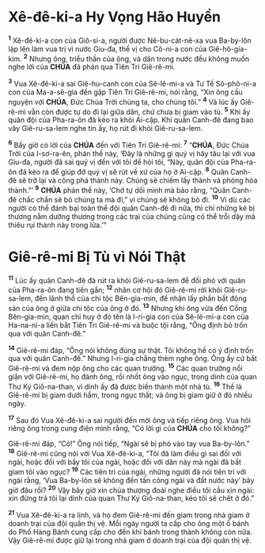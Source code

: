 # Xê-đê-ki-a Hy Vọng Hão Huyền

<sup><b>1</b></sup> Xê-đê-ki-a con của Giô-si-a, người được Nê-bu-cát-nê-xa vua Ba-by-lôn lập lên làm vua trị vì nước Giu-đa, thế vị cho Cô-ni-a con của Giê-hô-gia-kim. <sup><b>2</b></sup> Nhưng ông, triều thần của ông, và dân trong nước đều không muốn nghe lời của **CHÚA** đã phán qua Tiên Tri Giê-rê-mi.

<sup><b>3</b></sup> Vua Xê-đê-ki-a sai Giê-hu-canh con của Sê-lê-mi-a và Tư Tế Sô-phô-ni-a con của Ma-a-sê-gia đến gặp Tiên Tri Giê-rê-mi, nói rằng, “Xin ông cầu nguyện với **CHÚA**, Đức Chúa Trời chúng ta, cho chúng tôi.” <sup><b>4</b></sup> Vả lúc ấy Giê-rê-mi vẫn còn được tự do đi lại giữa dân, chứ chưa bị giam vào tù. <sup><b>5</b></sup> Khi ấy quân đội của Pha-ra-ôn đã kéo ra khỏi Ai-cập. Khi quân Canh-đê đang bao vây Giê-ru-sa-lem nghe tin ấy, họ rút đi khỏi Giê-ru-sa-lem.

<sup><b>6</b></sup> Bấy giờ có lời của **CHÚA** đến với Tiên Tri Giê-rê-mi: <sup><b>7</b></sup> “**CHÚA**, Đức Chúa Trời của I-sơ-ra-ên, phán thế này, ‘Đây là những gì quý vị hãy tâu lại với vua Giu-đa, người đã sai quý vị đến với tôi để hỏi tôi, “Này, quân đội của Pha-ra-ôn đã kéo ra để giúp đỡ quý vị sẽ rút về xứ của họ ở Ai-cập. <sup><b>8</b></sup> Quân Canh-đê sẽ trở lại và công phá thành này. Chúng sẽ chiếm lấy thành và phóng hỏa thành.”’ <sup><b>9</b></sup> **CHÚA** phán thế này, ‘Chớ tự dối mình mà bảo rằng, “Quân Canh-đê chắc chắn sẽ bỏ chúng ta mà đi,” vì chúng sẽ không bỏ đi. <sup><b>10</b></sup> Ví dù các người có thể đánh bại toàn thể đội quân Canh-đê đi nữa, thì chỉ những kẻ bị thương nằm dưỡng thương trong các trại của chúng cũng có thể trỗi dậy mà thiêu rụi thành này trong lửa.’”

# Giê-rê-mi Bị Tù vì Nói Thật

<sup><b>11</b></sup> Lúc ấy quân Canh-đê đã rút ra khỏi Giê-ru-sa-lem để đối phó với quân của Pha-ra-ôn đang tiến gần; <sup><b>12</b></sup> nhân cơ hội đó Giê-rê-mi rời khỏi Giê-ru-sa-lem, đến lãnh thổ của chi tộc Bên-gia-min, để nhận lấy phần bất động sản của ông ở giữa chi tộc của ông ở đó. <sup><b>13</b></sup> Nhưng khi ông vừa đến Cổng Bên-gia-min, quan chỉ huy ở đó tên là I-ri-gia con của Sê-lê-mi-a con của Ha-na-ni-a liền bắt Tiên Tri Giê-rê-mi và buộc tội rằng, “Ông định bỏ trốn qua với quân Canh-đê.”

<sup><b>14</b></sup> Giê-rê-mi đáp, “Ông nói không đúng sự thật. Tôi không hề có ý định trốn qua với quân Canh-đê.” Nhưng I-ri-gia chẳng thèm nghe ông. Ông ấy cứ bắt Giê-rê-mi và đem nộp ông cho các quan trưởng. <sup><b>15</b></sup> Các quan trưởng nổi giận với Giê-rê-mi, họ đánh ông, rồi nhốt ông vào ngục, trong dinh của quan Thư Ký Giô-na-than, vì dinh ấy đã được biến thành một nhà tù. <sup><b>16</b></sup> Thế là Giê-rê-mi bị giam dưới hầm, trong ngục thất; và ông bị giam giữ ở đó nhiều ngày.

<sup><b>17</b></sup> Sau đó Vua Xê-đê-ki-a sai người đến mời ông và tiếp riêng ông. Vua hỏi riêng ông trong cung điện mình rằng, “Có lời gì của **CHÚA** cho tôi không?”

Giê-rê-mi đáp, “Có!” Ông nói tiếp, “Ngài sẽ bị phó vào tay vua Ba-by-lôn.” <sup><b>18</b></sup> Giê-rê-mi cũng nói với Vua Xê-đê-ki-a, “Tôi đã làm điều gì sai đối với ngài, hoặc đối với bầy tôi của ngài, hoặc đối với dân này mà ngài đã bắt giam tôi vào ngục? <sup><b>19</b></sup> Các tiên tri của ngài, những người đã nói tiên tri với ngài rằng, ‘Vua Ba-by-lôn sẽ không đến tấn công ngài và đất nước này’ bây giờ đâu rồi? <sup><b>20</b></sup> Vậy bây giờ xin chúa thượng đoái nghe điều tôi cầu xin ngài: xin đừng trả tôi lại dinh của quan Thư Ký Giô-na-than, kẻo tôi sẽ chết ở đó.”

<sup><b>21</b></sup> Vua Xê-đê-ki-a ra lịnh, và họ đem Giê-rê-mi đến giam trong nhà giam ở doanh trại của đội quân thị vệ. Mỗi ngày người ta cấp cho ông một ổ bánh do Phố Hàng Bánh cung cấp cho đến khi bánh trong thành không còn nữa. Vậy Giê-rê-mi được giữ lại trong nhà giam ở doanh trại của đội quân thị vệ.
